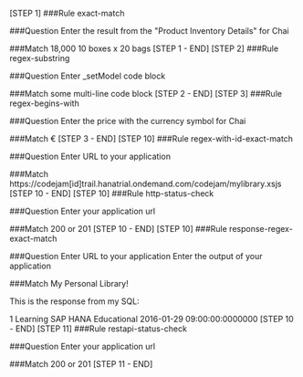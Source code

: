 [STEP 1]
###Rule
exact-match

###Question
Enter the result from the "Product Inventory Details" for Chai

###Match
18,000
10 boxes x 20 bags
[STEP 1 - END]
[STEP 2]
###Rule
regex-substring

###Question
Enter _setModel code block

###Match
some multi-line code block
[STEP 2 - END]
[STEP 3]
###Rule
regex-begins-with

###Question
Enter the price with the currency symbol for Chai

###Match
€
[STEP 3 - END]
[STEP 10]
###Rule
regex-with-id-exact-match

###Question
Enter URL to your application

###Match
https://codejam[id]trail.hanatrial.ondemand.com/codejam/mylibrary.xsjs
[STEP 10 - END]
[STEP 10]
###Rule
http-status-check

###Question
Enter your application url

###Match
200 or 201
[STEP 10 - END]
[STEP 10]
###Rule
response-regex-exact-match

###Question
Enter URL to your application
Enter the output of your application

###Match
My Personal Library!

This is the response from my SQL:

1 Learning SAP HANA Educational 2016-01-29 09:00:00:0000000
[STEP 10 - END]
[STEP 11]
###Rule
restapi-status-check

###Question
Enter your application url

###Match
200 or 201
[STEP 11 - END]
